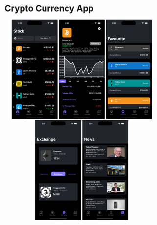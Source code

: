 # Crypto Currency App

<!--![showcase](/CryptoCurrency/CryptoCurrency/Resources/showcase1.png)-->
<!--![showcase](/CryptoCurrency/CryptoCurrency/Resources/showcase2.png)-->
<!--![showcase](/CryptoCurrency/CryptoCurrency/Resources/showcase3.png)-->
<!--![showcase](/CryptoCurrency/CryptoCurrency/Resources/showcase4.png)-->
<!--![showcase](/CryptoCurrency/CryptoCurrency/Resources/showcase5.png)-->

<p align="center">
    <img src="/CryptoCurrency/CryptoCurrency/Resources/showcase1.png" width="150">
    <img src="/CryptoCurrency/CryptoCurrency/Resources/showcase2.png" width="150">
    <img src="/CryptoCurrency/CryptoCurrency/Resources/showcase3.png" width="150">
    <img src="/CryptoCurrency/CryptoCurrency/Resources/showcase4.png" width="150">
    <img src="/CryptoCurrency/CryptoCurrency/Resources/showcase5.png" width="150">
</p>
